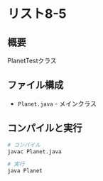 # リスト8-5

## 概要
PlanetTestクラス

## ファイル構成
- `Planet.java` - メインクラス

## コンパイルと実行
```bash
# コンパイル
javac Planet.java

# 実行
java Planet
```
